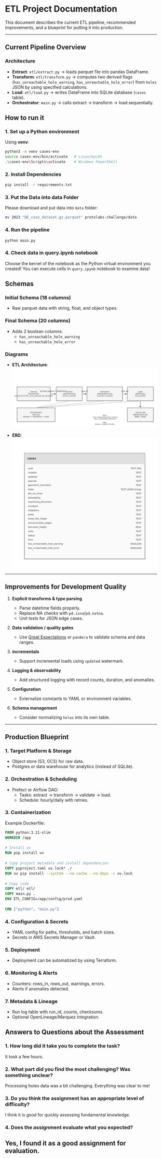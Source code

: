 # ETL Project Documentation

This document describes the current ETL pipeline, recommended improvements, and a blueprint for putting it into production.

---

## Current Pipeline Overview

### Architecture
- **Extract**: `etl/extract.py` → loads parquet file into pandas DataFrame.
- **Transform**: `etl/transform.py` → computes two derived flags (`has_unreachable_hole_warning`, `has_unreachable_hole_error`) from `holes` JSON by using specified calculations.
- **Load**: `etl/load.py` → writes DataFrame into SQLite database (`cases` table).
- **Orchestrator**: `main.py` → calls extract → transform → load sequentially.


## How to run it
### 1. Set up a Python environment
Using **venv**:
```bash
python3 -m venv cases-env
source cases-env/bin/activate   # Linux/macOS
.\cases-env\Scripts\activate    # Windows PowerShell
```

### 2. Install Dependencies
```bash
pip install -r requirements.txt
```

### 3. Put the Data into data Folder
Please download and put data into `data` folder:
```bash
mv 2023 "DE_case_dataset.gz.parquet" protolabs-challenge/data
```

### 4. Run the pipeline
```bash
python main.py
```

### 4. Check data in query.ipynb notebook
Choose the kernel of the notebook as the Python virtual environment you created! You can execute cells in `query.ipynb` notebook to examine data!


## Schemas
### Initial Schema (18 columns)
- Raw parquet data with string, float, and object types.

### Final Schema (20 columns)
- Adds 2 boolean columns:
  - `has_unreachable_hole_warning`
  - `has_unreachable_hole_error`

### Diagrams
- **ETL Architecture**:
![](etl_architecture.png)

- **ERD**:  
![](erd_cases.png)

---

## Improvements for Development Quality

1. **Explicit transforms & type parsing**
   - Parse datetime fields properly.
   - Replace NA checks with `pd.isna`/`pd.notna`.
   - Unit tests for JSON edge cases.

2. **Data validation / quality gates**
   - Use [Great Expectations](https://greatexpectations.io/) or `pandera` to validate schema and data ranges.

3. **incrementals**
   - Support incremental loads using `updated` watermark.

4. **Logging & observability**
   - Add structured logging with record counts, duration, and anomalies.

5. **Configuration**
   - Externalize constants to YAML or environment variables.

6. **Schema management**
   - Consider normalizing `holes` into its own table.

---

## Production Blueprint

### 1. Target Platform & Storage
- Object store (S3, GCS) for raw data.
- Postgres or data warehouse for analytics (instead of SQLite).

### 2. Orchestration & Scheduling
- Prefect or Airflow DAG:
  - Tasks: extract → transform → validate → load.
  - Schedule: hourly/daily with retries.

### 3. Containerization
Example Dockerfile:

```dockerfile
FROM python:3.11-slim
WORKDIR /app

# Install uv
RUN pip install uv

# Copy project metadata and install dependencies
COPY pyproject.toml uv.lock* ./
RUN uv pip install --system --no-cache --no-deps -r uv.lock

# Copy code
COPY etl/ etl/
COPY main.py .
ENV ETL_CONFIG=/app/config/prod.yaml

CMD ["python", "main.py"]

```

### 4. Configuration & Secrets
- YAML config for paths, thresholds, and batch sizes.
- Secrets in AWS Secrets Manager or Vault.

### 5. Deployment
- Deployment can be automatized by using Terraform.

### 6. Monitoring & Alerts
- Counters: rows_in, rows_out, warnings, errors.
- Alerts if anomalies detected.

### 7. Metadata & Lineage
- Run log table with run_id, counts, checksums.
- Optional OpenLineage/Marquez integration.


## Answers to Questions about the Assessment
### 1. How long did it take you to complete the task?
It took a few hours.

### 2. What part did you find the most challenging? Was something unclear?
Processing holes data was a bit challenging. Everything was clear to me!

### 3. Do you think the assignment has an appropriate level of difficulty?
I think it is good for quickly assessing fundamental knowledge.

### 4. Does the assignment evaluate what you expected?
Yes, I found it as a good assignment for evaluation.
---